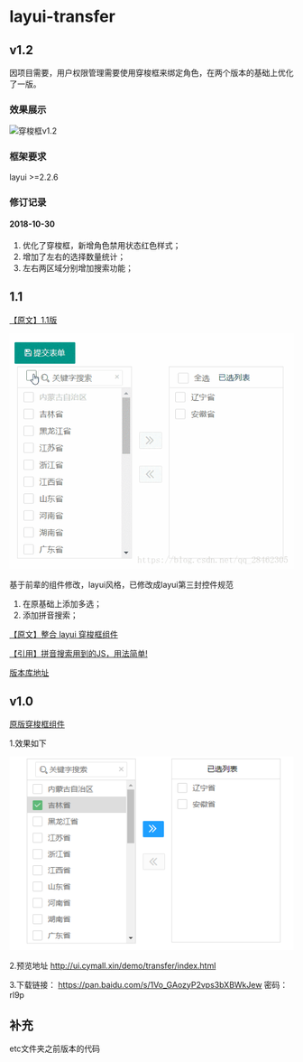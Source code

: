 # layui-transfer

## v1.2

因项目需要，用户权限管理需要使用穿梭框来绑定角色，在两个版本的基础上优化了一版。

### 效果展示

![穿梭框v1.2](etc/1.2.jpg)

### 框架要求

layui >=2.2.6

### 修订记录

#### 2018-10-30

1. 优化了穿梭框，新增角色禁用状态红色样式；
2. 增加了左右的选择数量统计；
3. 左右两区域分别增加搜索功能；

## 1.1

[【原文】1.1版](https://blog.csdn.net/qq_28462305/article/details/81842187)

![1.1](etc/1.1.gif)

基于前辈的组件修改，layui风格，已修改成layui第三封控件规范
1. 在原基础上添加多选；
2. 添加拼音搜索；

[【原文】整合 layui 穿梭框组件](https://fly.layui.com/jie/30248/)

[【引用】拼音搜索用到的JS，用法简单!](https://github.com/xmflswood/pinyin-match)

[版本库地址](https://gitee.com/FLB0821/layui_widget/tree/master)

## v1.0

[原版穿梭框组件](https://fly.layui.com/jie/30248/)

1.效果如下

![原版穿梭框](etc/1.0.png)

2.预览地址 http://ui.cymall.xin/demo/transfer/index.html 

3.下载链接： https://pan.baidu.com/s/1Vo_GAozyP2vps3bXBWkJew 密码：rl9p

## 补充
etc文件夹之前版本的代码


